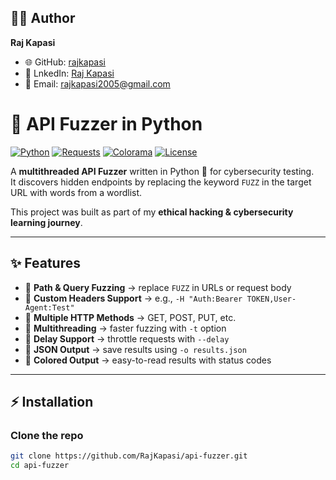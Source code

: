 ## 👨‍💻 Author
**Raj Kapasi**  
- 🌐 GitHub: [rajkapasi](https://github.com/rajkapasi)  
- 💼 LnkedIn: [Raj Kapasi](https://www.linkedin.com/in/raj-kapasi-5828b3335)  
- 📧 Email: rajkapasi2005@gmail.com


# 🚀 API Fuzzer in Python

[![Python](https://img.shields.io/badge/Python-3.8%2B-blue.svg)](https://www.python.org/)
[![Requests](https://img.shields.io/badge/Requests-Library-green.svg)](https://docs.python-requests.org/)
[![Colorama](https://img.shields.io/badge/Colorama-Colored%20Output-yellow.svg)](https://pypi.org/project/colorama/)
[![License](https://img.shields.io/badge/License-MIT-red.svg)](LICENSE)

A **multithreaded API Fuzzer** written in Python 🐍 for cybersecurity testing.  
It discovers hidden endpoints by replacing the keyword `FUZZ` in the target URL with words from a wordlist.  

This project was built as part of my **ethical hacking & cybersecurity learning journey**.  

---

## ✨ Features
- 🔹 **Path & Query Fuzzing** → replace `FUZZ` in URLs or request body  
- 🔹 **Custom Headers Support** → e.g., `-H "Auth:Bearer TOKEN,User-Agent:Test"`  
- 🔹 **Multiple HTTP Methods** → GET, POST, PUT, etc.  
- 🔹 **Multithreading** → faster fuzzing with `-t` option  
- 🔹 **Delay Support** → throttle requests with `--delay`  
- 🔹 **JSON Output** → save results using `-o results.json`  
- 🔹 **Colored Output** → easy-to-read results with status codes  

---

## ⚡ Installation

### Clone the repo
```bash
git clone https://github.com/RajKapasi/api-fuzzer.git
cd api-fuzzer
  

